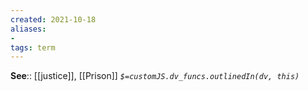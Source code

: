 ```yaml
---
created: 2021-10-18
aliases:
- 
tags: term
---
```


**See**:: [[justice]], [[Prison]]
*`$=customJS.dv_funcs.outlinedIn(dv, this)`*
